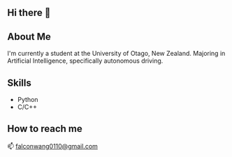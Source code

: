 ## Hi there 👋

## About Me
I'm currently a student at the University of Otago, New Zealand.
Majoring in Artificial Intelligence, specifically autonomous driving.

## Skills
+ Python
+ C/C++

## How to reach me
📫 falconwang0110@gmail.com
